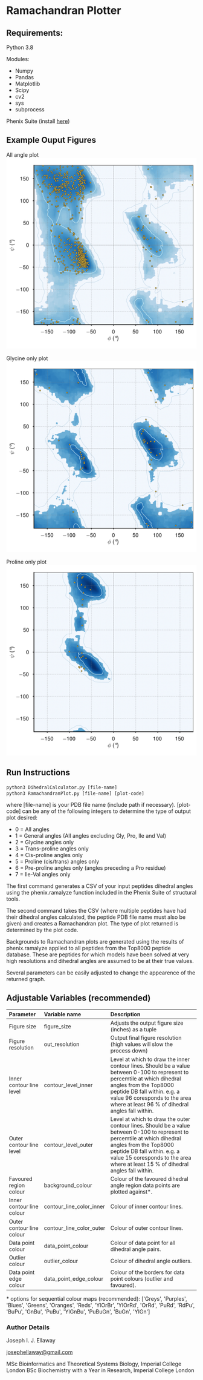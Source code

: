 # Ramachandran Plotter


## Requirements:

Python 3.8

Modules:
- Numpy
- Pandas
- Matplotlib
- Scipy
- cv2
- sys
- subprocess

Phenix Suite (install [here](https://www.phenix-online.org/download/))


## Example Ouput Figures

All angle plot 
![](./example_plots/AllRamachangranPlot.png)

Glycine only plot
![](./example_plots/GlycineRamachangranPlot.png)

Proline only plot
![](./example_plots/ProlineRamachangranPlot.png)




## Run Instructions

	python3 DihedralCalculator.py [file-name]
	python3 RamachandranPlot.py [file-name] [plot-code]

where [file-name] is your PDB file name (include path if necessary). 
	  [plot-code] can be any of the following integers to determine the type of output plot desired:

- 0 = All angles 
- 1 = General angles	(All angles excluding Gly, Pro, Ile and Val)
- 2 = Glycine angles only
- 3 = Trans-proline angles only 
- 4 = Cis-proline angles only 
- 5 = Proline (cis/trans) angles only 
- 6 = Pre-proline angles only (angles preceding a Pro residue)
- 7 = Ile-Val angles only 

The first command generates a CSV of your input peptides dihedral angles using the phenix.ramalyze function included in the Phenix Suite of 
structural tools. 

The second command takes the CSV (where multiple peptides have had their dihedral angles calculated, the peptide PDB file name must also be given)
and creates a Ramachandran plot. The type of plot returned is determined by the plot code. 

Backgrounds to Ramachandran plots are generated using the results of phenix.ramalyze applied to all peptides from the Top8000 peptide database. 
These are peptides for which models have been solved at very high resolutions and dihedral angles are assumed to be at their true values. 

Several parameters can be easily adjusted to change the appearence of the returned graph. 


## Adjustable Variables (recommended)

| Parameter | Variable name | Description |
| :--- | :--- | :--- | 
|Figure size| figure_size |Adjusts the output figure size (inches) as a tuple|
|Figure resolution | out_resolution|Output final figure resolution (high values will slow the process down)|
|Inner contour line level |contour_level_inner|Level at which to draw the inner contour lines. Should be a value between 0-100 to represent to percemtile at which dihedral angles from the Top8000 peptide DB fall within. e.g. a value 96 coresponds to the area where at least 96 % of dihedral angles fall within. |
| Outer contour line level | contour_level_outer |Level at which to draw the outer contour lines. Should be a value between 0-100 to represent to percemtile at which dihedral angles from the Top8000 peptide DB fall within. e.g. a value 15 coresponds to the area where at least 15 % of dihedral angles fall within. |
|Favoured region colour |background_colour| Colour of the favoured dihedral angle region data points are plotted against*. |
|Inner contour line colour |contour_line_color_inner|Colour of inner contour lines. |
|Outer contour line colour |contour_line_color_outer|Colour of outer contour lines. |
|Data point colour |data_point_colour |Colour of data point for all dihedral angle pairs. |
|Outlier colour |outlier_colour|Colour of dihedral angle outliers. |
|Data point edge colour |data_point_edge_colour |Colour of the borders for data point colours (outlier and favoured).|

\* options for sequential colour maps (recommended):
['Greys', 'Purples', 'Blues', 'Greens', 'Oranges', 'Reds',
'YlOrBr', 'YlOrRd', 'OrRd', 'PuRd', 'RdPu', 'BuPu',
'GnBu', 'PuBu', 'YlGnBu', 'PuBuGn', 'BuGn', 'YlGn']


### Author Details

Joseph I. J. Ellaway

josephellaway@gmail.com

MSc Bioinformatics and Theoretical Systems Biology, Imperial College London
BSc Biochemistry with a Year in Research, Imperial College London
